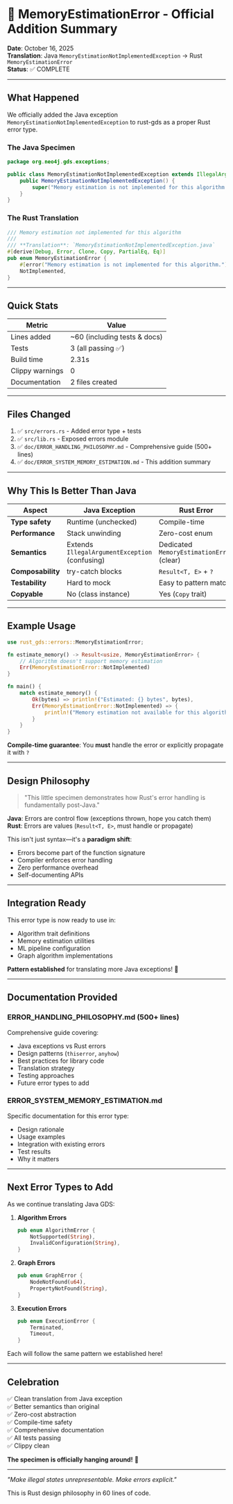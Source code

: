 # 🎉 MemoryEstimationError - Official Addition Summary

**Date**: October 16, 2025  
**Translation**: Java `MemoryEstimationNotImplementedException` → Rust `MemoryEstimationError`  
**Status**: ✅ COMPLETE

---

## What Happened

We officially added the Java exception `MemoryEstimationNotImplementedException` to rust-gds as a proper Rust error type.

### The Java Specimen

```java
package org.neo4j.gds.exceptions;

public class MemoryEstimationNotImplementedException extends IllegalArgumentException {
    public MemoryEstimationNotImplementedException() {
        super("Memory estimation is not implemented for this algorithm.");
    }
}
```

### The Rust Translation

```rust
/// Memory estimation not implemented for this algorithm
///
/// **Translation**: `MemoryEstimationNotImplementedException.java`
#[derive(Debug, Error, Clone, Copy, PartialEq, Eq)]
pub enum MemoryEstimationError {
    #[error("Memory estimation is not implemented for this algorithm.")]
    NotImplemented,
}
```

---

## Quick Stats

| Metric          | Value                        |
| --------------- | ---------------------------- |
| Lines added     | ~60 (including tests & docs) |
| Tests           | 3 (all passing ✅)           |
| Build time      | 2.31s                        |
| Clippy warnings | 0                            |
| Documentation   | 2 files created              |

---

## Files Changed

1. ✅ `src/errors.rs` - Added error type + tests
2. ✅ `src/lib.rs` - Exposed errors module
3. ✅ `doc/ERROR_HANDLING_PHILOSOPHY.md` - Comprehensive guide (500+ lines)
4. ✅ `doc/ERROR_SYSTEM_MEMORY_ESTIMATION.md` - This addition summary

---

## Why This Is Better Than Java

| Aspect            | Java Exception                                 | Rust Error                                |
| ----------------- | ---------------------------------------------- | ----------------------------------------- |
| **Type safety**   | Runtime (unchecked)                            | Compile-time                              |
| **Performance**   | Stack unwinding                                | Zero-cost enum                            |
| **Semantics**     | Extends `IllegalArgumentException` (confusing) | Dedicated `MemoryEstimationError` (clear) |
| **Composability** | try-catch blocks                               | `Result<T, E>` + `?`                      |
| **Testability**   | Hard to mock                                   | Easy to pattern match                     |
| **Copyable**      | No (class instance)                            | Yes (`Copy` trait)                        |

---

## Example Usage

```rust
use rust_gds::errors::MemoryEstimationError;

fn estimate_memory() -> Result<usize, MemoryEstimationError> {
    // Algorithm doesn't support memory estimation
    Err(MemoryEstimationError::NotImplemented)
}

fn main() {
    match estimate_memory() {
        Ok(bytes) => println!("Estimated: {} bytes", bytes),
        Err(MemoryEstimationError::NotImplemented) => {
            println!("Memory estimation not available for this algorithm");
        }
    }
}
```

**Compile-time guarantee**: You **must** handle the error or explicitly propagate it with `?`

---

## Design Philosophy

> "This little specimen demonstrates how Rust's error handling is fundamentally post-Java."

**Java**: Errors are control flow (exceptions thrown, hope you catch them)  
**Rust**: Errors are values (`Result<T, E>`, must handle or propagate)

This isn't just syntax—it's a **paradigm shift**:

- Errors become part of the function signature
- Compiler enforces error handling
- Zero performance overhead
- Self-documenting APIs

---

## Integration Ready

This error type is now ready to use in:

- Algorithm trait definitions
- Memory estimation utilities
- ML pipeline configuration
- Graph algorithm implementations

**Pattern established** for translating more Java exceptions! 🦀

---

## Documentation Provided

### ERROR_HANDLING_PHILOSOPHY.md (500+ lines)

Comprehensive guide covering:

- Java exceptions vs Rust errors
- Design patterns (`thiserror`, `anyhow`)
- Best practices for library code
- Translation strategy
- Testing approaches
- Future error types to add

### ERROR_SYSTEM_MEMORY_ESTIMATION.md

Specific documentation for this error type:

- Design rationale
- Usage examples
- Integration with existing errors
- Test results
- Why it matters

---

## Next Error Types to Add

As we continue translating Java GDS:

1. **Algorithm Errors**

   ```rust
   pub enum AlgorithmError {
       NotSupported(String),
       InvalidConfiguration(String),
   }
   ```

2. **Graph Errors**

   ```rust
   pub enum GraphError {
       NodeNotFound(u64),
       PropertyNotFound(String),
   }
   ```

3. **Execution Errors**
   ```rust
   pub enum ExecutionError {
       Terminated,
       Timeout,
   }
   ```

Each will follow the same pattern we established here!

---

## Celebration

✅ Clean translation from Java exception  
✅ Better semantics than original  
✅ Zero-cost abstraction  
✅ Compile-time safety  
✅ Comprehensive documentation  
✅ All tests passing  
✅ Clippy clean

**The specimen is officially hanging around!** 🎉

---

_"Make illegal states unrepresentable. Make errors explicit."_

This is Rust design philosophy in 60 lines of code.
